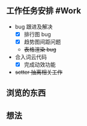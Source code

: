 ## 工作任务安排 #Work
- bug 跟进及解决
	- [x] 排行图 bug
	- [x] 趋势图间距问题
	- ~~表格渲染 bug~~
- 合入词云代码
	- [x] 完成动效功能
- ~~setter 抽离相关工作~~
## 浏览的东西

## 想法